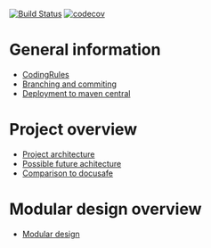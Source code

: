 [![Build Status](https://travis-ci.com/adorsys/datasafe.svg?branch=develop)](https://travis-ci.com/adorsys/datasafe)
[![codecov](https://codecov.io/gh/adorsys/datasafe/branch/develop/graph/badge.svg)](https://codecov.io/gh/adorsys/datasafe)

# General information
* [CodingRules](docs/codingrules/CodingRules.md)
* [Branching and commiting](docs/branching/branch-and-commit.md)
* [Deployment to maven central](docs/general/deployment_maven_central.md)

# Project overview
* [Project architecture](docs/architecture.md) 
* [Possible future achitecture](docs/general/docusafe_future_client.md)
* [Comparison to docusafe](docs/docu1_vs_docu2/comparison.md)

# Modular design overview
* [Modular design](docs/modular/modular.md)